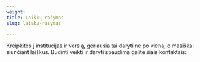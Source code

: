 ```yaml
---
weight: 
title: Laiškų rašymas
slug: laisku-rasymas

---
```

Kreipkitės į institucijas ir verslą, geriausia tai daryti ne po vieną, o masiškai siunčiant laiškus. Budinti veikti ir daryti spaudimą galite šiais kontaktais:
